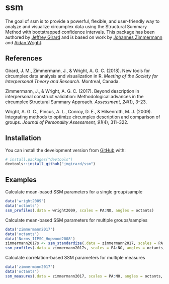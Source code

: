 # ssm

The goal of ssm is to provide a powerful, flexible, and user-friendly way to analyze and visualize circumplex data using the Structural Summary Method with bootstrapped confidence intervals. This package has been authored by [Jeffrey Girard](http://jmgirard.com/) and is based on work by [Johannes Zimmermann](https://psychologische-hochschule.de/prof-dr-johannes-zimmermann/) and [Aidan Wright](http://personalityprocesses.com/).

## References

Girard, J. M., Zimmermann, J., & Wright, A. G. C. (2018). New tools for circumplex data analysis and visualization in R. _Meeting of the Society for Interpersonal Theory and Research._ Montreal, Canada.

Zimmermann, J., & Wright, A. G. C. (2017). Beyond description in interpersonal construct validation: Methodological advances in the circumplex Structural Summary Approach. _Assessment, 24_(1), 3–23.

Wright, A. G. C., Pincus, A. L., Conroy, D. E., & Hilsenroth, M. J. (2009). Integrating methods to optimize circumplex description and comparison of groups. _Journal of Personality Assessment, 91_(4), 311–322.

## Installation

You can install the development version from [GitHub](https://github.com/) with:

``` r
# install.packages("devtools")
devtools::install_github("jmgirard/ssm")
```
## Examples

Calculate mean-based SSM parameters for a single group/sample

``` r
data('wright2009')
data('octants')
ssm_profiles(.data = wright2009, scales = PA:NO, angles = octants)
```

Calculate mean-based SSM parameters for multiple groups/samples

``` r
data('zimmermann2017')
data('octants')
data('Norms_IIPSC_Hopwood2008')
zimmermann2017s <- ssm_standardize(.data = zimmermann2017, scales = PA:NO, angles = octants, norms = Norms_IIPSC_Hopwood2008)
ssm_profiles(.data = zimmermann2017s, scales = PA:NO, angles = octants, grouping = Gender)
```

Calculate correlation-based SSM parameters for multiple measures

``` r
data('zimmermann2017')
data('octants')
ssm_measures(.data = zimmermann2017, scales = PA:NO, angles = octants, measures = PARPD:OCPD)
```